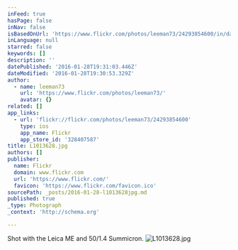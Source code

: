 ```yaml
---
inFeed: true
hasPage: false
inNav: false
isBasedOnUrl: 'https://www.flickr.com/photos/leeman73/24293854600/in/dateposted-public/'
inLanguage: null
starred: false
keywords: []
description: ''
datePublished: '2016-01-28T19:31:03.446Z'
dateModified: '2016-01-28T19:30:53.329Z'
author:
  - name: leeman73
    url: 'https://www.flickr.com/photos/leeman73/'
    avatar: {}
related: []
app_links:
  - url: 'flickr://flickr.com/photos/leeman73/24293854600'
    type: ios
    app_name: Flickr
    app_store_id: '328407587'
title: L1013628.jpg
authors: []
publisher:
  name: Flickr
  domain: www.flickr.com
  url: 'https://www.flickr.com/'
  favicon: 'https://www.flickr.com/favicon.ico'
sourcePath: _posts/2016-01-28-l1013628jpg.md
published: true
_type: Photograph
_context: 'http://schema.org'

---
```

Shot with the Leica ME  and 50/1.4 Summicron. ![L1013628&period;jpg](https://farm2.staticflickr.com/1627/24293854600_e4a446991c_b.jpg)
